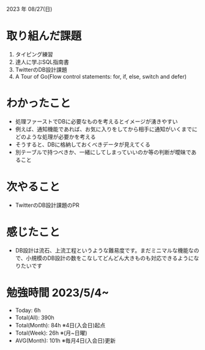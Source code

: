2023 年 08/27(日)

# 取り組んだ課題

1. タイピング練習
2. 達人に学ぶSQL指南書
3. TwitterのDB設計課題
4. A Tour of Go(Flow control statements: for, if, else, switch and defer)

# わかったこと

* 処理ファーストでDBに必要なものを考えるとイメージが湧きやすい
* 例えば、通知機能であれば、お気に入りをしてから相手に通知がいくまでにどのような処理が必要かを考える
* そうすると、DBに格納しておくべきデータが見えてくる
* 別テーブルで持つべきか、一緒にしてしまっていいのか等の判断が曖昧であること


# 次やること

* TwitterのDB設計課題のPR

# 感じたこと

* DB設計は流石、上流工程というような難易度です。まだミニマルな機能なので、小規模のDB設計の数をこなしてどんどん大きものも対応できるようになりたいです

# 勉強時間 2023/5/4~

* Today: 6h
* Total(All): 390h　
* Total(Month): 84h ※4日(入会日)起点
* Total(Week): 26h ※(月~日曜)
* AVG(Month): 101h ※毎月4日(入会日)更新
